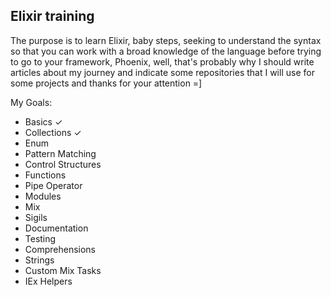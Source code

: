 ## Elixir training


The purpose is to learn Elixir, baby steps, seeking to understand the syntax
so that you can work with a broad knowledge of the language before trying to 
go to your framework, Phoenix, well, that's probably why I should write articles
about my journey and indicate some repositories that I will use for some projects
and thanks for your attention =]

My Goals:

- Basics ✓
- Collections ✓
- Enum
- Pattern Matching
- Control Structures
- Functions
- Pipe Operator
- Modules
- Mix
- Sigils
- Documentation
- Testing
- Comprehensions
- Strings
- Custom Mix Tasks
- IEx Helpers